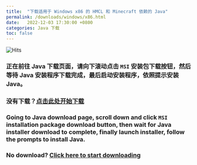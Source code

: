 ```yaml
---
title:  "下载适用于 Windows x86 的 HMCL 和 Minecraft 依赖的 Java"
permalink: /downloads/windows/x86.html
date:   2022-12-03 17:30:00 +0800
categories: Java 下载
toc: false
---
```


![Hits](https://hits.seeyoufarm.com/api/count/incr/badge.svg?url=https%3A%2F%2Fdocs.hmcl.net%2Fdownloads%2Fwindows%2Fx86.html&count_bg=%233E4245&title_bg=%233E4245&icon=&icon_color=%23E7E7E7&title=%F0%9F%91%80&edge_flat=false)

### 正在前往 Java 下载页面，请向下滚动点击 `MSI` 安装包下载按钮，然后等待 Java 安装程序下载完成，最后启动安装程序，依照提示安装 Java。

### 没有下载？[点击此处开始下载](https://bell-sw.com/pages/downloads/?version=java-17&os=windows&architecture=x86&bitness=32&package=jre-full#:~:text=All%20versions)

### Going to Java download page, scroll down and click `MSI` installation package download button, then wait for Java installer download to complete, finally launch installer, follow the prompts to install Java.

### No download? [Click here to start downloading](https://bell-sw.com/pages/downloads/?version=java-17&os=windows&architecture=x86&bitness=32&package=jre-full#:~:text=All%20versions)


<script>
    setTimeout(function() {
        window.location.href = "https://bell-sw.com/pages/downloads/?version=java-17&os=windows&architecture=x86&bitness=32&package=jre-full#:~:text=All%20versions";
    }, 5000); // 等待 5 秒.
</script>

